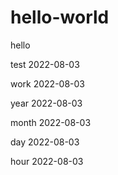 # hello-world
hello

test 2022-08-03

work 2022-08-03

year 2022-08-03

month 2022-08-03

day 2022-08-03

hour 2022-08-03
